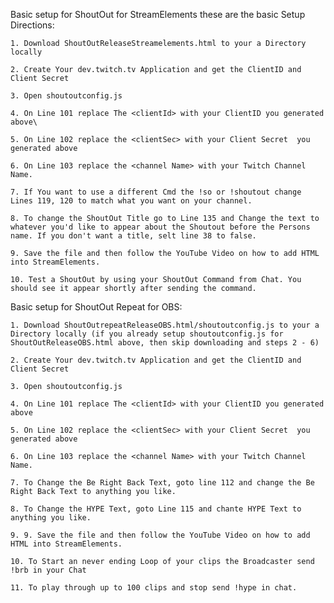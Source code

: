 Basic setup for ShoutOut for StreamElements these are the basic Setup Directions:

    1. Download ShoutOutReleaseStreamelements.html to your a Directory locally
    
    2. Create Your dev.twitch.tv Application and get the ClientID and Client Secret
    
    3. Open shoutoutconfig.js
    
    4. On Line 101 replace The <clientId> with your ClientID you generated above\
    
    5. On Line 102 replace the <clientSec> with your Client Secret  you generated above
    
    6. On Line 103 replace the <channel Name> with your Twitch Channel Name.
    
    7. If You want to use a different Cmd the !so or !shoutout change Lines 119, 120 to match what you want on your channel.
    
    8. To change the ShoutOut Title go to Line 135 and Change the text to whatever you'd like to appear about the Shoutout before the Persons name. If you don't want a title, selt line 38 to false.
    
    9. Save the file and then follow the YouTube Video on how to add HTML into StreamElements.
    
    10. Test a ShoutOut by using your ShoutOut Command from Chat. You should see it appear shortly after sending the command.
    

Basic setup for ShoutOut Repeat for OBS:

    1. Download ShoutOutrepeatReleaseOBS.html/shoutoutconfig.js to your a Directory locally (if you already setup shoutoutconfig.js for ShoutOutReleaseOBS.html above, then skip downloading and steps 2 - 6)
    
    2. Create Your dev.twitch.tv Application and get the ClientID and Client Secret
    
    3. Open shoutoutconfig.js
    
    4. On Line 101 replace The <clientId> with your ClientID you generated above
    
    5. On Line 102 replace the <clientSec> with your Client Secret  you generated above
    
    6. On Line 103 replace the <channel Name> with your Twitch Channel Name.
    
    7. To Change the Be Right Back Text, goto line 112 and change the Be Right Back Text to anything you like.
    
    8. To Change the HYPE Text, goto Line 115 and chante HYPE Text to anything you like.
    
    9. 9. Save the file and then follow the YouTube Video on how to add HTML into StreamElements.
    
    10. To Start an never ending Loop of your clips the Broadcaster send !brb in your Chat
    
    11. To play through up to 100 clips and stop send !hype in chat.
    
